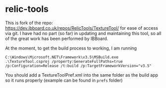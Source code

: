 # relic-tools

This is fork of the repo: https://dev.ibboard.co.uk/repos/RelicTools/TextureTool/ for ease of access via git. I have had no part (so far) in updating and maintaining this tool, so all of the great work has been performed by IBBoard.

At the moment, to get the build process to working, I am running 
```
C:\Windows\Microsoft.NET\Framework\v3.5\MSBuild.exe .\TextureTool.csproj /property:GenerateFullPaths=true /p:Configuration=Release /t:build /p:TargetFrameworkVersion="v3.5"
```
You should add a TextureToolPref.xml into the same folder as the build app so it runs properly (example can be found in `prefs` folder)